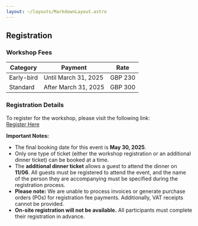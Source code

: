 ```yaml
---
layout: ~/layouts/MarkdownLayout.astro
---
```


## Registration

### Workshop Fees

| Category   | Payment              | Rate    |
| ---------- | -------------------- | ------- |
| Early-bird | Until March 31, 2025 | GBP 230 |
| Standard   | After March 31, 2025 | GBP 300 |

### Registration Details

To register for the workshop, please visit the following link:  
<a href="https://estore.kcl.ac.uk/conferences-and-events/academic-faculties/faculty-of-natural-mathematical-sciences/department-of-engineering/from-planning-to-operation-efficient-assessment-of-harmonic-emission-from-distorting-installations" target="_blank">Register Here</a>

**Important Notes:**

- The final booking date for this event is **May 30, 2025**.
- Only one type of ticket (either the workshop registration or an additional dinner ticket) can be booked at a time.
- The **additional dinner ticket** allows a guest to attend the dinner on **11/06**. All guests must be registered to attend the event, and the name of the person they are accompanying must be specified during the registration process.
- **Please note:** We are unable to process invoices or generate purchase orders (POs) for registration fee payments. Additionally, VAT receipts cannot be provided.
- **On-site registration will not be available.** All participants must complete their registration in advance.
